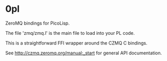 0pl
===

ZeroMQ bindings for PicoLisp.

The file 'zmq/zmq.l' is the main file to load into your PL code.

This is a straightforward FFI wrapper around the CZMQ C bindings.

See http://czmq.zeromq.org/manual:_start for general API documentation.
